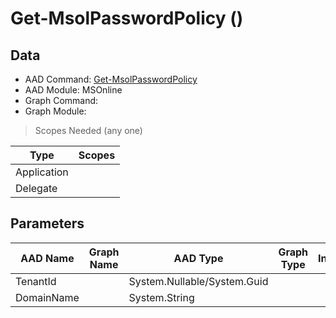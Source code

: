 # Get-MsolPasswordPolicy ()

## Data

+ AAD Command: [Get-MsolPasswordPolicy](https://docs.microsoft.com/en-us/powershell/module/MSOnline/Get-MsolPasswordPolicy)
+ AAD Module: MSOnline
+ Graph Command: [](https://docs.microsoft.com/en-us/powershell/module//)
+ Graph Module: 

> Scopes Needed (any one)

|Type|Scopes|
|---|---|
|Application||
|Delegate||

## Parameters

|AAD Name|Graph Name|AAD Type|Graph Type|Infos|
|---|---|---|---|---|
|TenantId||System.Nullable/System.Guid|||
|DomainName||System.String|||

